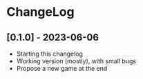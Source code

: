 # ChangeLog

## [0.1.0] - 2023-06-06
- Starting this changelog
- Working version (mostly), with small bugs
- Propose a new game at the end
